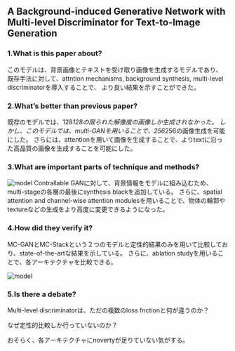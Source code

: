## A Background-induced Generative Network with Multi-level Discriminator for Text-to-Image Generation

### 1.What is this paper about?

このモデルは、背景画像とテキストを受け取り画像を生成するモデルであり、
既存手法に対して、attntion mechanisms, background synthesis, multi-level discriminatorを導入することで、
より良い結果を示すことができた。



### 2.What’s better than previous paper?

既存のモデルでは、128*128の限られた解像度の画像しか生成されなかった。
しかし、このモデルでは、multi-GANを用いることで、256*256の画像生成を可能にした。
さらには、attentionを用いて画像を生成することで、よりtextに沿った高品質の画像を生成することを可能にした。

### 3.What are important parts of technique and methods?


![model](ryugo417.github.io/detail/img/SEA-BGNet_model.png) 
Contrallable GANに対して、背景情報をモデルに組み込むため、multi-stageの各層の最後にsynthesis blackを追加している。
さらに、spatial attention and channel-wise attention modulesを用いることで、物体の輪郭やtextureなどの生成をより高度に変更できるようになった。



### 4.How did they verify it?

MC-GANとMC-Stackという２つのモデルと定性的結果のみを用いて比較しており、state-of-the-artな結果を示している。
さらに、ablation studyを用いることで、各アーキテクチャを比較できる。

![model](ryugo417.github.io/detail/img/BGNet_result.png)

### 5.Is there a debate?

Multi-level discriminatorは、ただの複数のloss fnctionと何が違うのか？

なぜ定性的比較しか行っていないのか？

おそらく、各アーキテクチャにnovertyが足りていない気がする。
